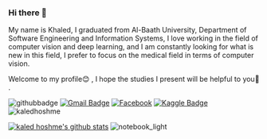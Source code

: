 ### Hi there 👋

My name is Khaled, I graduated from Al-Baath University, Department of Software Engineering and Information Systems, I love working in the field of computer vision and deep learning, and I am constantly looking for what is new in this field, I prefer to focus on the medical field in terms of computer vision.

Welcome to my profile😊 , I hope the studies I present will be helpful to you💪 .

![githubbadge](https://img.shields.io/github/followers/kaledhoshme123?style=social)
[![Gmail Badge](https://img.shields.io/badge/-Gmail-c14438?style=flat-square&logo=Gmail&logoColor=white&link=mailto:kdy0902ysh@gmail.com)](mailto:kaledhoshme123@gmail.com)
<a href="https://www.facebook.com/kaled.hoshme/" target="_blank"><img src="https://img.shields.io/badge/Facebook-%231877F2.svg?&style=flat-square&logo=facebook&logoColor=white" alt="Facebook"></a>
[![Kaggle Badge](http://img.shields.io/badge/-Kaggle-black?style=flat-square&logo=kaggle&link=https://www.kaggle.com/abhinand05/)](https://www.kaggle.com/kaledhoshme123)
![kaledhoshme](https://road-to-kaggle-grandmaster.vercel.app/api/simple/kaledhoshme)


[![kaled hoshme's github stats](https://github-readme-stats.vercel.app/api?username=kaledhoshme123&show_icons=true&theme=radical)](https://github.com/anuraghazra/github-readme-stats)
![notebook_light](https://road-to-kaggle-grandmaster.vercel.app/api/badges/kaledhoshme/notebook/light)  

<!--
**kaledhoshme123/kaledhoshme123** is a ✨ _special_ ✨ repository because its `README.md` (this file) appears on your GitHub profile.

Here are some ideas to get you started:

- 🔭 I’m currently working on ...
- 🌱 I’m currently learning ...
- 👯 I’m looking to collaborate on ...
- 🤔 I’m looking for help with ...
- 💬 Ask me about ...
- 📫 How to reach me: ...
- 😄 Pronouns: ...
- ⚡ Fun fact: ...
-->
  
